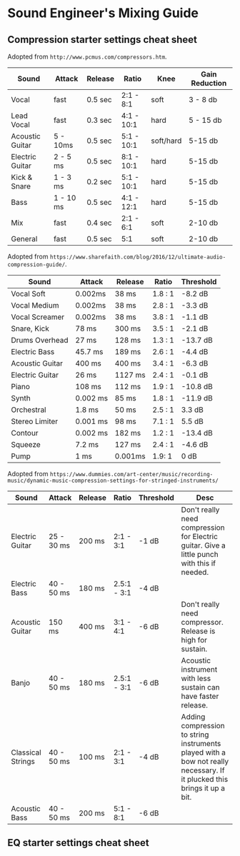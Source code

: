 # Sound Engineer's Mixing Guide

## Compression starter settings cheat sheet

Adopted from `http://www.pcmus.com/compressors.htm`.


Sound            | Attack    | Release | Ratio      | Knee      | Gain Reduction |
---------------- | --------- | ------- | ---------- | --------- | -------------- |
Vocal            | fast      | 0.5 sec | 2:1 - 8:1  | soft      | 3 - 8 db       |
Lead Vocal       | fast      | 0.3 sec | 4:1 - 10:1 | hard      | 5 - 15 db      |
Acoustic Guitar  | 5 - 10ms  | 0.5 sec | 5:1 - 10:1 | soft/hard | 5-15 db        |
Electric Guitar  | 2 - 5 ms  | 0.5 sec | 8:1 - 10:1 | hard      | 5-15 db        |
Kick & Snare     | 1 - 3 ms  | 0.2 sec | 5:1 - 10:1 | hard      | 5-15 db        |
Bass             | 1 - 10 ms | 0.5 sec | 4:1 - 12:1 | hard      | 5-15 db        |
Mix              | fast      | 0.4 sec | 2:1 - 6:1  | soft      | 2-10 db        |
General          | fast      | 0.5 sec | 5:1        | soft      | 2-10 db        |


Adopted from `https://www.sharefaith.com/blog/2016/12/ultimate-audio-compression-guide/`.

Sound            | Attack    | Release | Ratio      | Threshold |
---------------- | --------- | ------- | ---------- | --------- |
Vocal Soft       | 0.002ms   | 38 ms   | 1.8 : 1    | -8.2 dB   |
Vocal Medium     | 0.002ms   | 38 ms   | 2.8 : 1    | -3.3 dB   |
Vocal Screamer   | 0.002ms   | 38 ms   | 3.8 : 1    | -1.1 dB   |
Snare, Kick      | 78 ms     | 300 ms  | 3.5 : 1    | -2.1 dB   |
Drums Overhead   | 27 ms     | 128 ms  | 1.3 : 1    | -13.7 dB  |
Electric Bass    | 45.7 ms   | 189 ms  | 2.6 : 1    | -4.4 dB   |
Acoustic Guitar  | 400 ms    | 400 ms  | 3.4 : 1    | -6.3 dB   |
Electric Guitar  | 26 ms     | 1127 ms | 2.4 : 1    | -0.1 dB   |
Piano            | 108 ms    | 112 ms  | 1.9 : 1    | -10.8 dB  |
Synth            | 0.002 ms  | 85 ms   | 1.8 : 1    | -11.9 dB  |
Orchestral       | 1.8 ms    | 50 ms   | 2.5 : 1    | 3.3 dB    |
Stereo Limiter   | 0.001 ms  | 98 ms   | 7.1 : 1    | 5.5 dB    |
Contour          | 0.002 ms  | 182 ms  | 1.2 : 1    | -13.4 dB  |
Squeeze          | 7.2 ms    | 127 ms  | 2.4 : 1    | -4.6 dB   |
Pump             | 1 ms      | 0.001ms | 1.9: 1     | 0 dB      |

Adopted from `https://www.dummies.com/art-center/music/recording-music/dynamic-music-compression-settings-for-stringed-instruments/`

Sound            | Attack       | Release    | Ratio        | Threshold | Desc   |
---------------- | ------------ | ---------- | ------------ | --------- | ------- |
Electric Guitar  | 25 - 30 ms   | 200 ms     | 2:1 - 3:1    | -1 dB     | Don't really need compression for Electric guitar. Give a little punch with this if needed. |
Electric Bass    | 40 - 50 ms   | 180 ms     | 2.5:1 - 3:1  | -4 dB     |
Acoustic Guitar  | 150 ms       | 400 ms     | 3:1 - 4:1    | -6 dB     | Don't really need compressor. Release is high for sustain. |
Banjo            | 40 - 50 ms   | 180 ms     | 2.5:1 - 3:1  | -6 dB     | Acoustic instrument with less sustain can have faster release. |
Classical Strings| 40 - 50 ms   | 100 ms     | 2:1 - 3:1    | -4 dB     | Adding compression to string instruments played with a bow not really necessary. If it plucked this brings it up a bit. |
Acoustic Bass    | 40 - 50 ms   | 200 ms     | 5:1 - 8:1    | -6 dB     |


## EQ starter settings cheat sheet
